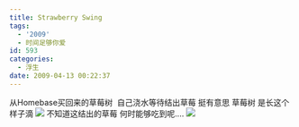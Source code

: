 ```yaml
---
title: Strawberry Swing
tags:
  - '2009'
  - 时间足够你爱
id: 593
categories:
  - 浮生
date: 2009-04-13 00:22:37
---
```


从Homebase买回来的草莓树&nbsp; 自己浇水等待结出草莓 挺有意思
草莓树 是长这个样子滴
[![](http://farm4.static.flickr.com/3191/3434251003_19d93f83f6.jpg)](http://farm4.static.flickr.com/3191/3434251003_9cd85bc9f5_o.jpg)
不知道这结出的草莓 何时能够吃到呢....
[![](http://farm4.static.flickr.com/3614/3434251207_eec426d2a9.jpg)](http://farm4.static.flickr.com/3614/3434251207_54992d2865_o.jpg)